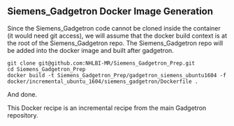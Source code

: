 Siemens_Gadgetron Docker Image Generation
------------------------------

Since the Siemens_Gadgetron code cannot be cloned inside the container (it would need git access), we will assume that the docker build context is at the root of the Siemens_Gadgetron repo. 
The Siemens_Gadgetron repo will be added into the docker image and built after gadgetron.

```
git clone git@github.com:NHLBI-MR/Siemens_Gadgetron_Prep.git
cd Siemens_Gadgetron_Prep
docker build -t Siemens_Gadgetron_Prep/gadgetron_siemens_ubuntu1604 -f docker/incremental_ubuntu_1604/siemens_gadgetron/Dockerfile .
```

And done. 

This Docker recipe is an incremental recipe from the main Gadgetron repository. 
